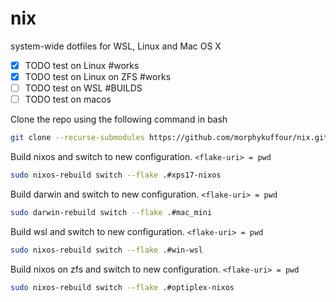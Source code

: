 # nix

system-wide dotfiles for WSL, Linux and Mac OS X

- [x] TODO test on Linux #works
- [x] TODO test on Linux on ZFS #works
- [ ] TODO test on WSL #BUILDS
- [ ] TODO test on macos 

Clone the repo using the following command in bash
```bash
git clone --recurse-submodules https://github.com/morphykuffour/nix.git
```
Build nixos and switch to new configuration. `<flake-uri> = pwd`
```bash
sudo nixos-rebuild switch --flake .#xps17-nixos
```

Build darwin and switch to new configuration. `<flake-uri> = pwd`
```bash
sudo darwin-rebuild switch --flake .#mac_mini
```

Build wsl and switch to new configuration. `<flake-uri> = pwd`
```bash
sudo nixos-rebuild switch --flake .#win-wsl
```


Build nixos on zfs and switch to new configuration. `<flake-uri> = pwd`
```bash
sudo nixos-rebuild switch --flake .#optiplex-nixos
```
